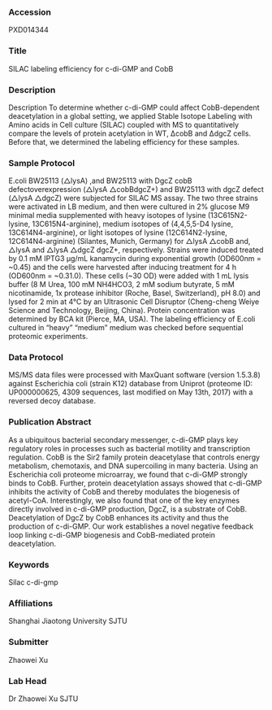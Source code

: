 ### Accession
PXD014344

### Title
SILAC labeling efficiency for c-di-GMP and CobB

### Description
Description To determine whether c-di-GMP could affect CobB-dependent deacetylation in a global setting, we applied Stable Isotope Labeling with Amino acids in Cell culture (SILAC) coupled with MS to quantitatively compare the levels of protein acetylation in WT, ΔcobB and ΔdgcZ cells. Before that, we determined the labeling efficiency for these samples.

### Sample Protocol
E.coli BW25113 (△lysA) ,and BW25113 with DgcZ cobB defectoverexpression (△lysA △cobBdgcZ+) and BW25113 with dgcZ defect (△lysA △dgcZ) were subjected for SILAC MS assay. The two three strains were activated in LB medium, and then were cultured in 2% glucose M9 minimal media supplemented with heavy isotopes of lysine (13C615N2-lysine, 13C615N4-arginine), medium isotopes of (4,4,5,5-D4 lysine, 13C614N4-arginine), or light isotopes of lysine (12C614N2-lysine, 12C614N4-arginine) (Silantes, Munich, Germany) for △lysA △cobB and, △lysA and △lysA △dgcZ dgcZ+, respectively. Strains were induced treated by 0.1 mM IPTG3 μg/mL kanamycin during exponential growth (OD600nm = ~0.45) and the cells were harvested after inducing treatment for 4 h (OD600nm = ~0.31.0). These cells (~30 OD) were added with 1 mL lysis buffer (8 M Urea, 100 mM NH4HCO3, 2 mM sodium butyrate, 5 mM nicotinamide, 1x protease inhibitor (Roche, Basel, Switzerland), pH 8.0) and lysed for 2 min at 4°C by an Ultrasonic Cell Disruptor (Cheng-cheng Weiye Science and Technology, Beijing, China). Protein concentration was determined by BCA kit (Pierce, MA, USA). The labeling efficiency of E.coli cultured in “heavy” “medium” medium was checked before sequential proteomic experiments.

### Data Protocol
MS/MS data files were processed with MaxQuant software (version 1.5.3.8) against Escherichia coli (strain K12) database from Uniprot (proteome ID: UP000000625, 4309 sequences, last modified on May 13th, 2017) with a reversed decoy database.

### Publication Abstract
As a ubiquitous bacterial secondary messenger, c-di-GMP plays key regulatory roles in processes such as bacterial motility and transcription regulation. CobB is the Sir2 family protein deacetylase that controls energy metabolism, chemotaxis, and DNA supercoiling in many bacteria. Using an Escherichia coli proteome microarray, we found that c-di-GMP strongly binds to CobB. Further, protein deacetylation assays showed that c-di-GMP inhibits the activity of CobB and thereby modulates the biogenesis of acetyl-CoA. Interestingly, we also found that one of the key enzymes directly involved in c-di-GMP production, DgcZ, is a substrate of CobB. Deacetylation of DgcZ by CobB enhances its activity and thus the production of c-di-GMP. Our work establishes a novel negative feedback loop linking c-di-GMP biogenesis and CobB-mediated protein deacetylation.

### Keywords
Silac c-di-gmp

### Affiliations
Shanghai Jiaotong University
SJTU

### Submitter
Zhaowei Xu

### Lab Head
Dr Zhaowei Xu
SJTU



